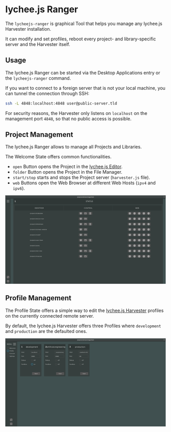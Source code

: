 
# lychee.js Ranger

The `lycheejs-ranger` is graphical Tool that helps
you manage any lychee.js Harvester installation.

It can modify and set profiles, reboot every project-
and library-specific server and the Harvester itself.


## Usage

The lychee.js Ranger can be started via the Desktop
Applications entry or the `lycheejs-ranger` command.

If you want to connect to a foreign server that is
not your local machine, you can tunnel the connection
through SSH:

```bash
ssh -L 4848:localhost:4848 user@public-server.tld
```

For security reasons, the Harvester only listens on
`localhost` on the management port `4848`, so that
no public access is possible.


## Project Management

The lychee.js Ranger allows to manage all Projects
and Libraries.

The Welcome State offers common functionalities.

- `open` Button opens the Project in the [lychee.js Editor](./lycheejs-editor.md).
- `folder` Button opens the Project in the File Manager.
- `start/stop` starts and stops the Project server (`harvester.js` file).
- `web` Buttons open the Web Browser at different Web Hosts (`ipv4` and `ipv6`).

![lycheejs-ranger-welcome](./asset/lycheejs-ranger-welcome.png)


## Profile Management

The Profile State offers a simple way to edit the [lychee.js Harvester](./lycheejs-harvester.md)
profiles on the currently connected remote server.

By default, the lychee.js Harvester offers three Profiles where
`development` and `production` are the defaulted ones.

![lycheejs-ranger-profile](./asset/lycheejs-ranger-profile.png)

